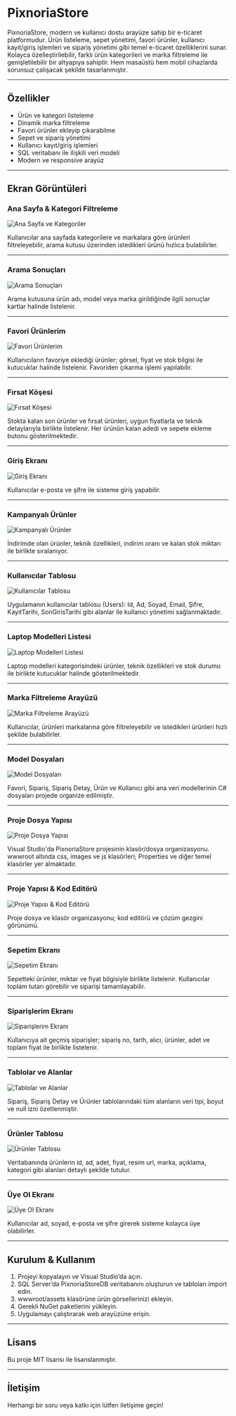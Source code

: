 # PixnoriaStore

PixnoriaStore, modern ve kullanıcı dostu arayüze sahip bir e-ticaret platformudur. Ürün listeleme, sepet yönetimi, favori ürünler, kullanıcı kayıt/giriş işlemleri ve sipariş yönetimi gibi temel e-ticaret özelliklerini sunar. Kolayca özelleştirilebilir, farklı ürün kategorileri ve marka filtreleme ile genişletilebilir bir altyapıya sahiptir. Hem masaüstü hem mobil cihazlarda sorunsuz çalışacak şekilde tasarlanmıştır.

---

## Özellikler

- Ürün ve kategori listeleme
- Dinamik marka filtreleme
- Favori ürünler ekleyip çıkarabilme
- Sepet ve sipariş yönetimi
- Kullanıcı kayıt/giriş işlemleri
- SQL veritabanı ile ilişkili veri modeli
- Modern ve responsive arayüz

---

## Ekran Görüntüleri

### Ana Sayfa & Kategori Filtreleme

![Ana Sayfa ve Kategoriler](assets/ana-sayfa-ve-kategori-filtreleme.png)

Kullanıcılar ana sayfada kategorilere ve markalara göre ürünleri filtreleyebilir, arama kutusu üzerinden istedikleri ürünü hızlıca bulabilirler.

---

### Arama Sonuçları

![Arama Sonuçları](assets/arama-sonuclari.png)

Arama kutusuna ürün adı, model veya marka girildiğinde ilgili sonuçlar kartlar halinde listelenir.

---

### Favori Ürünlerim

![Favori Ürünlerim](assets/favori-urunlerim.png)

Kullanıcıların favoriye eklediği ürünler; görsel, fiyat ve stok bilgisi ile kutucuklar halinde listelenir. Favoriden çıkarma işlemi yapılabilir.

---

### Fırsat Köşesi

![Fırsat Köşesi](assets/firsat-kosesi.png)

Stokta kalan son ürünler ve fırsat ürünleri, uygun fiyatlarla ve teknik detaylarıyla birlikte listelenir. Her ürünün kalan adedi ve sepete ekleme butonu gösterilmektedir.

---

### Giriş Ekranı

![Giriş Ekranı](assets/giris-ekrani.png)

Kullanıcılar e-posta ve şifre ile sisteme giriş yapabilir.

---

### Kampanyalı Ürünler

![Kampanyalı Ürünler](assets/kampanyali-urunler.png)

İndirimde olan ürünler, teknik özellikleri, indirim oranı ve kalan stok miktarı ile birlikte sıralanıyor.

---

### Kullanıcılar Tablosu

![Kullanıcılar Tablosu](assets/kullanicilar-tablosu.png)

Uygulamanın kullanıcılar tablosu (Users): Id, Ad, Soyad, Email, Şifre, KayıtTarihi, SonGirisTarihi gibi alanlar ile kullanıcı yönetimi sağlanmaktadır.

---

### Laptop Modelleri Listesi

![Laptop Modelleri Listesi](assets/laptop-modelleri-listesi.png)

Laptop modelleri kategorisindeki ürünler, teknik özellikleri ve stok durumu ile birlikte kutucuklar halinde gösterilmektedir.

---

### Marka Filtreleme Arayüzü

![Marka Filtreleme Arayüzü](assets/marka-filtreleme-arayuzu.png)

Kullanıcılar, ürünleri markalarına göre filtreleyebilir ve istedikleri ürünleri hızlı şekilde bulabilirler.

---

### Model Dosyaları

![Model Dosyaları](assets/model-dosyalari.png)

Favori, Sipariş, Sipariş Detay, Ürün ve Kullanıcı gibi ana veri modellerinin C# dosyaları projede organize edilmiştir.

---

### Proje Dosya Yapısı

![Proje Dosya Yapısı](assets/proje-dosya-yapisi.png)

Visual Studio'da PixnoriaStore projesinin klasör/dosya organizasyonu. wwwroot altında css, images ve js klasörleri; Properties ve diğer temel klasörler yer almaktadır.

---

### Proje Yapısı & Kod Editörü

![Proje Yapısı & Kod Editörü](assets/proje-yapisi-kod-editoru.png)

Proje dosya ve klasör organizasyonu; kod editörü ve çözüm gezgini görünümü.

---

### Sepetim Ekranı

![Sepetim Ekranı](assets/sepetim-ekrani.png)

Sepetteki ürünler, miktar ve fiyat bilgisiyle birlikte listelenir. Kullanıcılar toplam tutarı görebilir ve siparişi tamamlayabilir.

---

### Siparişlerim Ekranı

![Siparişlerim Ekranı](assets/siparislerim-ekrani.png)

Kullanıcıya ait geçmiş siparişler; sipariş no, tarih, alıcı, ürünler, adet ve toplam fiyat ile birlikte listelenir.

---

### Tablolar ve Alanlar

![Tablolar ve Alanlar](assets/tablolar-ve-alanlar.png)

Sipariş, Sipariş Detay ve Ürünler tablolarındaki tüm alanların veri tipi, boyut ve null izni özetlenmiştir.

---

### Ürünler Tablosu

![Ürünler Tablosu](assets/urunler-tablosu.png)

Veritabanında ürünlerin id, ad, adet, fiyat, resim url, marka, açıklama, kategori gibi alanları detaylı şekilde tutulur.

---

### Üye Ol Ekranı

![Üye Ol Ekranı](assets/uye-ol-ekrani.png)

Kullanıcılar ad, soyad, e-posta ve şifre girerek sisteme kolayca üye olabilirler.

---

## Kurulum & Kullanım

1. Projeyi kopyalayın ve Visual Studio’da açın.
2. SQL Server’da PixnoriaStoreDB veritabanını oluşturun ve tabloları import edin.
3. wwwroot/assets klasörüne ürün görsellerinizi ekleyin.
4. Gerekli NuGet paketlerini yükleyin.
5. Uygulamayı çalıştırarak web arayüzüne erişin.

---

## Lisans

Bu proje MIT lisansı ile lisanslanmıştır.

---

## İletişim

Herhangi bir soru veya katkı için lütfen iletişime geçin!
